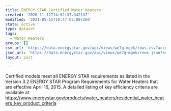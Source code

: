 ```yaml
---
title: ENERGY STAR Certified Water Heaters
created: '2020-11-12T14:52:37.342137'
modified: '2021-05-15T10:47:02.097260'
state: active
type: dataset
tags:
  - Water Heaters
groups: []
csv_url: 'https://data.energystar.gov/api/views/we7q-mgek/rows.csv?accessType=DOWNLOAD'
json_url: 'https://data.energystar.gov/api/views/we7q-mgek/rows.json?accessType=DOWNLOAD'
layout: post

---
```

Certified models meet all ENERGY STAR requirements as listed in the Version 3.2 ENERGY STAR Program Requirements for Water Heaters that are effective April 16, 2015. A detailed listing of key efficiency criteria are available at https://www.energystar.gov/products/water_heaters/residential_water_heaters_key_product_criteria
